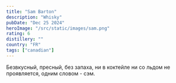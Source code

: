 ```yaml
---
title: "Sam Barton"
description: "Whisky"
pubDate: "Dec 25 2024"
heroImage: "/src/static/images/sam.png"
rating: 6
distillery: ""
country: "FR"
tags: ["canadian"]
---
```


Безвкусный, пресный, без запаха, ни в коктейле ни со льдом не проявляется, одним словом - сэм.

